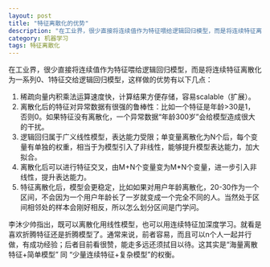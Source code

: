 ```yaml
---
layout: post
title: "特征离散化的优势"
description: "在工业界，很少直接将连续值作为特征喂给逻辑回归模型，而是将连续特征离散化为一系列0、1特征交给逻辑回归模型。"
category: 机器学习
tags: 特征离散化
---
```


在工业界，很少直接将连续值作为特征喂给逻辑回归模型，而是将连续特征离散化为一系列0、1特征交给逻辑回归模型，这样做的优势有以下几点：

1. 稀疏向量内积乘法运算速度快，计算结果方便存储，容易scalable（扩展）。
2. 离散化后的特征对异常数据有很强的鲁棒性：比如一个特征是年龄>30是1，否则0。如果特征没有离散化，一个异常数据“年龄300岁”会给模型造成很大的干扰。
3. 逻辑回归属于广义线性模型，表达能力受限；单变量离散化为N个后，每个变量有单独的权重，相当于为模型引入了非线性，能够提升模型表达能力，加大拟合。
4. 离散化后可以进行特征交叉，由M+N个变量变为M*N个变量，进一步引入非线性，提升表达能力。
5. 特征离散化后，模型会更稳定，比如如果对用户年龄离散化，20-30作为一个区间，不会因为一个用户年龄长了一岁就变成一个完全不同的人。当然处于区间相邻处的样本会刚好相反，所以怎么划分区间是门学问。

李沐少帅指出，既可以离散化用线性模型，也可以用连续特征加深度学习。就看是喜欢折腾特征还是折腾模型了。通常来说，前者容易，而且可以n个人一起并行做，有成功经验；后者目前看很赞，能走多远还须拭目以待。这其实是“海量离散特征+简单模型” 同 “少量连续特征+复杂模型”的权衡。